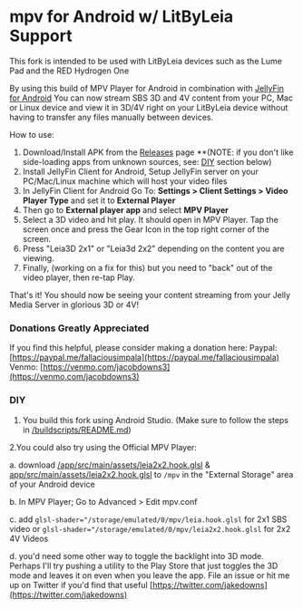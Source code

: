 # mpv for Android w/ LitByLeia Support

This fork is intended to be used with LitByLeia devices such as the Lume Pad and the RED Hydrogen One

By using this build of MPV Player for Android in combination with [JellyFin for Android](https://github.com/jellyfin/jellyfin-android) You can now stream SBS 3D and 4V content from your PC, Mac or Linux device and view it in 3D/4V right on your LitByLeia device without having to transfer any files manually between devices.

How to use:
1. Download/Install APK from the [Releases](https://github.com/jakedowns/mpv-android) page **(NOTE: if you don't like side-loading apps from unknown sources, see: [DIY](#DIY) section below)
2. Install JellyFin Client for Android, Setup JellyFin server on your PC/Mac/Linux machine which will host your video files
3. In JellyFin Client for Android Go To: **Settings > Client Settings > Video Player Type** and set it to **External Player**
4. Then go to **External player app** and select **MPV Player**
5. Select a 3D video and hit play. It should open in MPV Player. Tap the screen once and press the Gear Icon in the top right corner of the screen.
6. Press "Leia3D 2x1" or "Leia3d 2x2" depending on the content you are viewing.
7. Finally, (working on a fix for this) but you need to "back" out of the video player, then re-tap Play.

That's it! You should now be seeing your content streaming from your Jelly Media Server in glorious 3D or 4V!

### Donations Greatly Appreciated
If you find this helpful, please consider making a donation here:
Paypal: [https://paypal.me/fallaciousimpala](https://paypal.me/fallaciousimpala)
Venmo: [https://venmo.com/jacobdowns3](https://venmo.com/jacobdowns3)

### DIY

1. You build this fork using Android Studio. (Make sure to follow the steps in [/buildscripts/README.md](/buildscripts/README.md))

2.You could also try using the Official MPV Player:

  a. download [/app/src/main/assets/leia2x2.hook.glsl](/app/src/main/assets/leia2x2.hook.glsl) & [app/src/main/assets/leia2x2.hook.glsl](app/src/main/assets/leia2x2.hook.glsl) to `/mpv` in the "External Storage" area of your Android device

  b. In MPV Player; Go to Advanced > Edit mpv.conf

  c. add `glsl-shader="/storage/emulated/0/mpv/leia.hook.glsl` for 2x1 SBS video or `glsl-shader="/storage/emulated/0/mpv/leia2x2.hook.glsl` for 2x2 4V Videos

  d. you'd need some other way to toggle the backlight into 3D mode. Perhaps I'll try pushing a utility to the Play Store that just toggles the 3D mode and leaves it on even when you leave the app. File an issue or hit me up on Twitter if you'd find that useful [https://twitter.com/jakedowns](https://twitter.com/jakedowns)